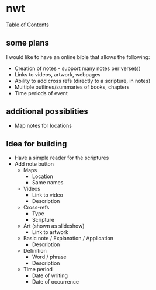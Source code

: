 # nwt
[Table of Contents](toc.md)

## some plans
I would like to have an online bible that allows the following:
* Creation of notes - support many notes per verse(s)
* Links to videos, artwork, webpages
* Ability to add cross refs (directly to a scripture, in notes)
* Multiple outlines/summaries of books, chapters
* Time periods of event

## additional possiblities
* Map notes for locations


## Idea for building
* Have a simple reader for the scriptures
* Add note button
  * Maps
    * Location
    * Same names
  * Videos
    * Link to video
    * Description
  * Cross-refs
    * Type
    * Scripture
  * Art (shown as slideshow)
    * Link to artwork
  * Basic note / Explanation / Application
    * Description
  * Definition
    * Word / phrase
    * Description
  * Time period
    * Date of writing
    * Date of occurrence
